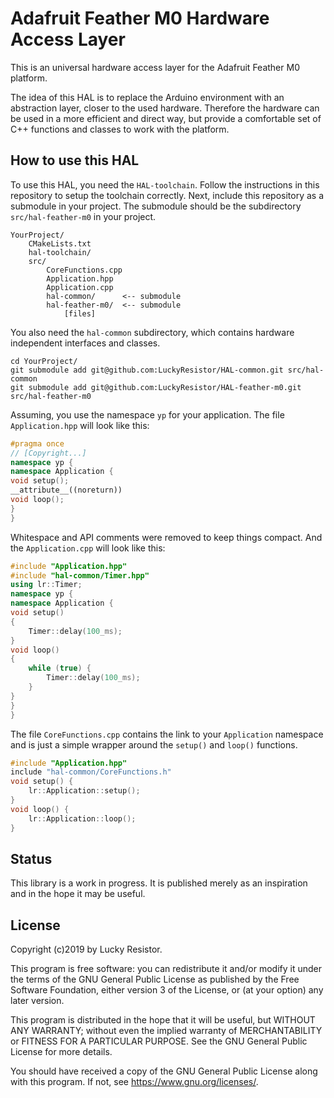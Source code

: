 # Adafruit Feather M0 Hardware Access Layer

This is an universal hardware access layer for the Adafruit Feather M0 platform.

The idea of this HAL is to replace the Arduino environment with an abstraction layer, closer to the used hardware. Therefore the hardware can be used in a more efficient and direct way, but provide a comfortable set of C++ functions and classes to work with the platform. 

## How to use this HAL

To use this HAL, you need the `HAL-toolchain`. Follow the instructions in this repository to setup the toolchain correctly. Next, include this repository as a submodule in your project. The submodule should be the subdirectory `src/hal-feather-m0` in your project.

```
YourProject/
    CMakeLists.txt
    hal-toolchain/
	src/
        CoreFunctions.cpp
		Application.hpp
		Application.cpp
		hal-common/      <-- submodule
		hal-feather-m0/  <-- submodule
			[files]
```

You also need the `hal-common` subdirectory, which contains hardware independent interfaces and classes.

```
cd YourProject/
git submodule add git@github.com:LuckyResistor/HAL-common.git src/hal-common
git submodule add git@github.com:LuckyResistor/HAL-feather-m0.git src/hal-feather-m0
```

Assuming, you use the namespace `yp` for your application. The file `Application.hpp` will look like this:

```cpp
#pragma once
// [Copyright...]
namespace yp {
namespace Application {
void setup();
__attribute__((noreturn))
void loop();
}
}
```

Whitespace and API comments were removed to keep things compact. And the `Application.cpp` will look like this:

```cpp
#include "Application.hpp"
#include "hal-common/Timer.hpp"
using lr::Timer;
namespace yp {
namespace Application {
void setup()
{
    Timer::delay(100_ms);
}
void loop()
{
    while (true) {
        Timer::delay(100_ms);
    }
}
}
}
```

The file `CoreFunctions.cpp` contains the link to your `Application` namespace and is just a simple wrapper around the `setup()` and `loop()` functions.

```cpp
#include "Application.hpp"
include "hal-common/CoreFunctions.h"
void setup() {
    lr::Application::setup();
}
void loop() {
    lr::Application::loop();
}
```

## Status
This library is a work in progress. It is published merely as an inspiration and in the hope it may be useful. 

## License
Copyright (c)2019 by Lucky Resistor.

This program is free software: you can redistribute it and/or modify
it under the terms of the GNU General Public License as published by
the Free Software Foundation, either version 3 of the License, or
(at your option) any later version.

This program is distributed in the hope that it will be useful,
but WITHOUT ANY WARRANTY; without even the implied warranty of
MERCHANTABILITY or FITNESS FOR A PARTICULAR PURPOSE.  See the
GNU General Public License for more details.

You should have received a copy of the GNU General Public License
along with this program.  If not, see <https://www.gnu.org/licenses/>.
